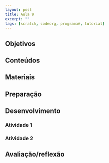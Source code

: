 ```yaml
---
layout: post
title: Aula 9
excerpt: ""
tags: [scratch, codeorg, programaê, tutorial]
---
```


## Objetivos

## Conteúdos

## Materiais

## Preparação

## Desenvolvimento

### Atividade 1

### Atividade 2

## Avaliação/reflexão
